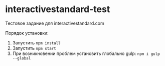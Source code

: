 # interactivestandard-test
Тестовое задание для interactivestandard.com

Порядок установки:
1. Запустить ```npm install```
2. Запустить ```npm start```
3. При возникновении проблем установить глобально gulp: ```npm i gulp --global```
